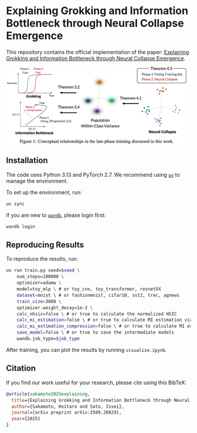 # Explaining Grokking and Information Bottleneck through Neural Collapse Emergence

This repository contains the official implementation of the paper: [Explaining Grokking and Information Bottleneck through Neural Collapse Emergence](https://arxiv.org/abs/2509.20829).

<p align="center">
    <img src="https://github.com/keitaroskmt/collapse-dynamics/blob/1c4dc4f2a61d17a5202ffdce2f8d841e6cecc882/img/figure1.png">
<!p>

## Installation

The code uses Python 3.13 and PyTorch 2.7.
We recommend using [`uv`](https://docs.astral.sh/uv/getting-started/installation/) to manage the environment.

To set up the environment, run:

```bash
uv sync
```

If you are new to [`wandb`](https://wandb.ai/site), please login first:

```bash
wandb login
```

## Reproducing Results

To reproduce the results, run:

```bash
uv run train.py seed=$seed \
    num_steps=100000 \
    optimizer=adamw \
    model=toy_mlp \ # or toy_cnn, toy_transformer, resnetXX
    dataset=mnist \ # or fashionmnist, cifar10, sst2, trec, agnews
    train_size=3000 \
    optimizer.weight_decay=1e-2 \
    calc_nhsic=false \ # or true to calculate the normalized HSIC
    calc_mi_estimation=false \ # or true to calculate MI estimation via KDE, which is not used in the paper
    calc_mi_estimation_compression=false \ # or true to calculate MI estimation via autoencoder
    save_model=false \ # or true to save the intermediate models
    wandb.job_type=$job_type
```

After training, you can plot the results by running `visualize.ipynb`.

## Citation

If you find our work useful for your research, please cite using this BibTeX:

```BibTeX
@article{sakamoto2025explaining,
  title={Explaining Grokking and Information Bottleneck through Neural Collapse Emergence},
  author={Sakamoto, Keitaro and Sato, Issei},
  journal={arXiv preprint arXiv:2509.20829},
  year={2025}
}
```

